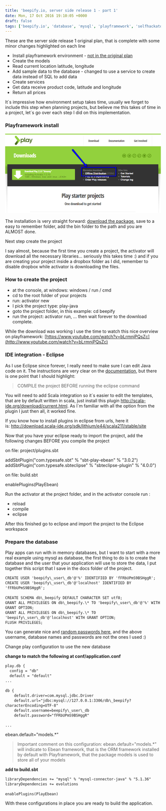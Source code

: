 ```yaml
---
title: 'beepify.io, server side release 1 - part 1'
date: Mon, 17 Oct 2016 19:10:05 +0000
draft: false
tags: ['beepify.io', 'database', 'mysql', 'playframework', 'selfhackaton', 'setup']
---
```


These are the server side release 1 original plan, that is complete with some minor changes highlighted on each line

*   Install playframework environment - [not in the original plan](https://hamiltonlima.com/blog/beepify-io-implementation-plan/)
*   Create the models
*   Read current location latitude, longitude
*   Add sample data to the database - changed to use a service to create data instead of SQL to add data
*   Create services
*   Get data receive product code, latitude and longitude
*   Return all prices

It´s impressive how environment setup takes time, usually we forget to include this step when planning projects, but believe me this takes of time in a project, let´s go over each step I did on this implementation.

### Playframework install

![2016-10-17_1626](/images/2016/10/2016-10-17_1626.png)

The installation is very straight forward: [download the package](http://playframework.com/download), save to a easy to remember folder, add the bin folder to the path and you are ALMOST done.

Next step create the project 

I say almost, because the first time you create a project, the activator will download all the necessary libraries... seriously this takes time :) and if you are creating your project inside a dropbox folder as I did, remember to disable dropbox while activator is downloading the files.

### How to create the project

*   at the console, at windows: windows / run / cmd
*   cd to the root folder of your projects
*   run: activator new
*   I pick the project type: play-java
*   goto the project folder, in this example: cd beepify
*   run the project: activator run, ... then wait forever to the download complete.

While the download was working I use the time to watch this nice overview on playframework: [https://www.youtube.com/watch?v=bLrmnjPQsZc](http://www.youtube.com/watch?v=bLrmnjPQsZc)

### IDE integration - Eclipse

As I use Eclipse since forever, I really need to make sure I can edit Java code on it. The instructions are very clear on the [documentation](https://www.playframework.com/documentation/2.5.x/IDE), but there is one point that I should highlight:

> COMPILE the project BEFORE running the eclipse command

You will need to add Scala integration so it´s easier to edit the templates, that are by default written in scala, just install this plugin http://scala-ide.org/download/current.html. As I´m familiar with all the option from the plugin I just then all, it worked fine.

If you know how to install plugins in eclipse from urls, here it is: http://download.scala-ide.org/sdk/lithium/e44/scala211/stable/site

Now that you have your eclipse ready to import the project, add the following changes BEFORE you compile the project

on file: project/plugins.sbt

addSbtPlugin("com.typesafe.sbt" % "sbt-play-ebean" % "3.0.2")  
addSbtPlugin("com.typesafe.sbteclipse" % "sbteclipse-plugin" % "4.0.0")

on file: build.sbt

enablePlugins(PlayEbean)

Run the activator at the project folder, and in the activator console run : 

*   reload
*   compile
*   eclipse

After this finished go to eclipse and import the project to the Eclipse workspace

### Prepare the database

Play apps can run with in memory databases, but I want to start with a more real example using mysql as database, the first thing to do is to create the database and the user that your application will use to store the data, I put together this script that I save in the docs folder of the project.

```
CREATE USER 'beepify\_user\_db'@'%' IDENTIFIED BY 'fFRbUPmS9BSHggR';
CREATE USER 'beepify\_user\_db'@'localhost' IDENTIFIED BY 'fFRbUPmS9BSHggR';

CREATE SCHEMA db\_beepify DEFAULT CHARACTER SET utf8;
GRANT ALL PRIVILEGES ON db\_beepify.\* TO 'beepify\_user\_db'@'%' WITH GRANT OPTION;
GRANT ALL PRIVILEGES ON db\_beepify.\* TO 'beepify\_user\_db'@'localhost' WITH GRANT OPTION;
FLUSH PRIVILEGES;
```

You can generate nice and [random passwords here](https://www.random.org/passwords/?num=5&len=15&format=html&rnd=new), and the above username, database names and passwords are not the ones I used :)

Change play configuration to use the new database

**change to match the following at conf/application.conf**

```
play.db {
  config = "db"
  default = "default"
... 

db {
    default.driver=com.mysql.jdbc.Driver
    default.url="jdbc:mysql://127.0.0.1:3306/db\_beepify?characterEncoding=UTF-8"
    default.username=beepify\_user\_db
    default.password="fFRbUPmS9BSHggR"

...
```

ebean.default="models.\*"

> Important comment on this configuration: ebean.default="models.\*" will indicate to Ebean framework, that is the ORM framework installed by default with Playframework, that the package models is used to store all of your models

**add to build.sbt**

```
libraryDependencies += "mysql" % "mysql-connector-java" % "5.1.36"
libraryDependencies += evolutions

enablePlugins(PlayEbean)
```

With these configurations in place you are ready to build the application.